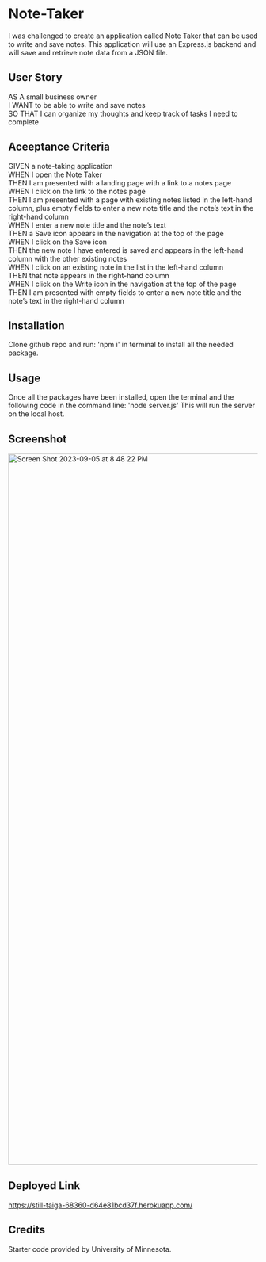 # Note-Taker

I was challenged to create an application called Note Taker that can be used to write and save notes. This application will use an Express.js backend and will save and retrieve note data from a JSON file.

## User Story
AS A small business owner<br>
I WANT to be able to write and save notes<br>
SO THAT I can organize my thoughts and keep track of tasks I need to complete<br>

## Aceeptance Criteria 
GIVEN a note-taking application<br>
WHEN I open the Note Taker<br>
THEN I am presented with a landing page with a link to a notes page<br>
WHEN I click on the link to the notes page<br>
THEN I am presented with a page with existing notes listed in the left-hand column, plus empty fields to enter a new note title and the note’s text in the right-hand column<br>
WHEN I enter a new note title and the note’s text<br>
THEN a Save icon appears in the navigation at the top of the page<br>
WHEN I click on the Save icon<br>
THEN the new note I have entered is saved and appears in the left-hand column with the other existing notes<br>
WHEN I click on an existing note in the list in the left-hand column<br>
THEN that note appears in the right-hand column<br>
WHEN I click on the Write icon in the navigation at the top of the page<br>
THEN I am presented with empty fields to enter a new note title and the note’s text in the right-hand column<br>

## Installation
Clone github repo and run: 'npm i' in terminal to install all the needed package. 

## Usage 
Once all the packages have been installed, open the terminal and the following code in the command line: 
'node server.js' This will run the server on the local host. <br>

## Screenshot
<img width="1436" alt="Screen Shot 2023-09-05 at 8 48 22 PM" src="https://github.com/adriennemadarang/Note-Taker/assets/128556908/1e6ca492-c4f1-48c3-a30e-77646afa9dab">

## Deployed Link
https://still-taiga-68360-d64e81bcd37f.herokuapp.com/

## Credits 
Starter code provided by University of Minnesota.  
